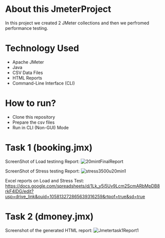 # About this JmeterProject
In this project we created 2 JMeter collections and then we perfromed performance testing.

# Technology Used
- Apache JMeter
- Java
- CSV Data Files
- HTML Reports
- Command-Line Interface (CLI)

# How to run?
- Clone this repository
- Prepare the csv files
- Run in CLI (Non-GUI) Mode

# Task 1 (booking.jmx)
ScreenShot of Load testinng Report:
![20mintFinalReport](https://github.com/user-attachments/assets/c514a117-9bea-471f-90b7-e2d8a2d2f88e)

ScreenShot of Stress testing Report:
![stress3500u20min1](https://github.com/user-attachments/assets/76767220-27bc-4e74-80aa-232f65e4f6b0)

Excel reports on Load and Stress Test:
https://docs.google.com/spreadsheets/d/1Lk_y5j5Uv9Lcm2ScmARbMpDB8rkF4IDG/edit?usp=drive_link&ouid=105813272865639316259&rtpof=true&sd=true

# Task 2 (dmoney.jmx)
Screenshot of the generated HTML report:
![Jmetertask1Report1](https://github.com/user-attachments/assets/43940165-6012-4e70-866d-15f4ae7d9600)






